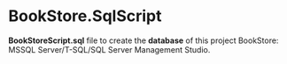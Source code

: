 # BookStore.SqlScript
**BookStoreScript.sql** file to create the **database** of this project BookStore: MSSQL Server/T-SQL/SQL Server Management Studio.
